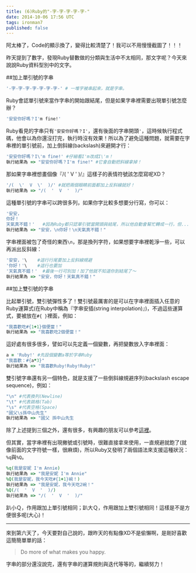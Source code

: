 ```yaml
---
title: (6)Ruby的"-字-字-字-字-字-"
date: 2014-10-06 17:56 UTC
tags: ironman7
published: false
---
```


阿太棒了，Code的顯示換了，變得比較清楚了！我可以不用慢慢截圖了！！！

昨天提到了數字，發現Ruby替數做的分類與生活中不太相同，那文字呢？今天來說說Ruby資料型別中的文字。

##加上單引號的字串

~~~ruby
'-字-字-字-字-字-字-字-' # 一堆字被串起來，就是字串。
~~~

Ruby會認單引號來當作字串的開始跟結尾，但是如果字串裡需要出現單引號怎麼辦？

~~~ruby
'安安你好嗎？I'm fine!'
~~~

Ruby看見的字串只有`'安安你好嗎？I'`，還有後面的字串開頭`'`，這時候執行程式碼，他會以為你還沒打完，執行時沒有效果！所以為了避免這種問題，就需要在字串裡的單引號前，加上倒斜線(backslash)來避開才行：

~~~ruby
'安安你好嗎？I\'m fine!' #仔細看I'm改成I\'m！
執行結果為 => "安安你好嗎？I'm fine!" #它會自動把斜線拿掉！
~~~

那如果字串裡想畫個像『/( ' V ' )/』這樣子的表情符號該怎麼寫呢XD？

~~~ruby
'/(  \'  V  \'  )/' #就把兩個眼睛前面都加上反斜線就好！
執行結果為 => "/(  '  V  '  )/"
~~~

這種單引號的字串可以跨很多列，如果你字比較多想要分行寫，你可以：

~~~ruby
'安安，
你好！
天氣真不錯！'   #因為Ruby都只認單引號當開頭與結尾，所以他自動會幫忙轉成一行，但...
執行結果為 => "安安，\n你好！\n天氣真不錯！"
~~~

字串裡面被包了奇怪的東西`\n`，那是換列字符，如果想要字串裡乾淨一些，可以再派出反斜線：

~~~ruby
'安安，'\    #這行行尾要加上反斜線規避
'你好！'\    #這行也要加
'天氣真不錯！'  #最後一行可別加！加了他就不知道你到結尾了～
執行結果為 => "安安，你好！天氣真不錯！"
~~~

##加上雙引號的字串

比起單引號，雙引號彈性多了！雙引號最厲害的是可以在字串裡面插入任意的Ruby運算式(在Ruby中稱為『字串安插(string interpolation)』)，不過這些運算式，要被放在`#{ }`裡面，例如：

~~~ruby
"我喜歡吃#{1+1}個便當！"
執行結果為 => "我喜歡吃2個便當！"
~~~

這好處有很多很多，譬如可以先定義一個變數，再把變數放入字串裡面：

~~~ruby
a = 'Ruby!' #先設個變數a等於字串Ruby
"我喜歡：#{a*3}"
執行結果為 => "我喜歡Ruby!Ruby!Ruby!"
~~~

雙引號字串還有另一個特色，就是支援了一些倒斜線規避序列(backslash escape sequence)，例如：

~~~ruby
"\n" #代表換列(Newline)
"\t" #代表跳格(Tab)
"\s" #代表空格(Space)
"國父\s孫中山先生"
執行結果為 => "國父 孫中山先生
~~~

除了上述提到三個之外，還有很多，有興趣的朋友可以參考[這裡](http://guides.ruby.tw/ruby/regexp.html)。

但其實，當字串裡有出現撇號或引號時，很難直接拿來使用，一直規避就飽了(就像前面的文字符號一樣，很麻煩)，所以Ruby又發明了兩個語法來支援這種狀況：`%q`與`%Q`。

~~~ruby
%q(我是安妮 I'm Annie)
執行結果為 => "我是安妮 I'm Annie"
%Q(我是安妮，我今天吃#{1+1}碗！)
執行結果為 => "我是安妮，我今天吃2碗！"
%Q(/(  '  V  '  )/)
執行結果為 => "/(  '  V  '  )/"
~~~

趴小Ｑ，作用跟加上單引號相同；趴大Ｑ，作用跟加上雙引號相同！這樣是不是方便很多呢(大心)！

---

來到第六天了，今天要對自己說的，跟昨天的有點像XD不是偷懶啊，是剛好喜歡這簡簡單單的話：

>Do more of what makes you happy.

字串的部分還沒說完，還有字串的運算規則與迭代等等的，繼續努力！